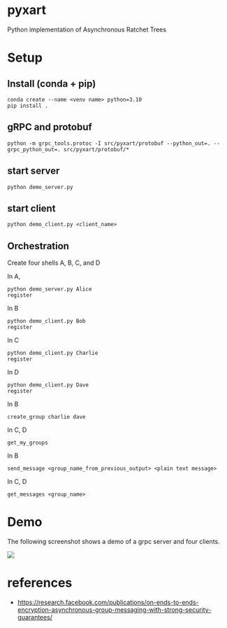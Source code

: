 # pyxart
Python implementation of Asynchronous Ratchet Trees

# Setup

## Install (conda + pip)

```
conda create --name <venv name> python=3.10
pip install .
```
## gRPC and protobuf

```
python -m grpc_tools.protoc -I src/pyxart/protobuf --python_out=. --grpc_python_out=. src/pyxart/protobuf/*
```

## start server

```
python demo_server.py
```

## start client

```
python demo_client.py <client_name>
```

## Orchestration

Create four shells A, B, C, and D

In A,
```
python demo_server.py Alice
register
```

In B

```
python demo_client.py Bob
register
```

In C

```
python demo_client.py Charlie
register
```

In D
```
python demo_client.py Dave
register
```

In B


```
create_group charlie dave
```

In C, D

```
get_my_groups
```

In B

```
send_message <group_name_from_previous_output> <plain text message>
```
In C, D

```
get_messages <group_name>
```

# Demo

The following screenshot shows a demo of a grpc server and four clients.

![](https://github.com/PranayAnchuri/pyxart/blob/main/demo.gif)



# references

- https://research.facebook.com/publications/on-ends-to-ends-encryption-asynchronous-group-messaging-with-strong-security-guarantees/
